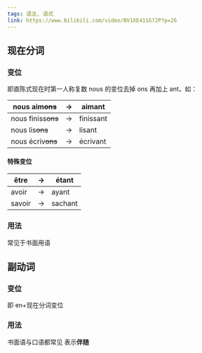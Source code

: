 ```yaml
---
tags: 语法, 语式
link: https://www.bilibili.com/video/BV1XE411G72P?p=26
---
```


## 现在分词
### 变位
即直陈式现在时第一人称复数 nous 的变位去掉 ons 再加上 ant，如：

| nous aim~~ons~~    | ->  | aimant    |
| ------------------ | --- | --------- |
| nous finiss~~ons~~ | ->  | finissant |
| nous lis~~ons~~    | ->  | lisant    |
| nous écriv~~ons~~  | ->  | écrivant  |

#### 特殊变位
| être   | ->  | étant   |
| ------ | --- | ------- |
| avoir  | ->  | ayant   |
| savoir | ->  | sachant |

### 用法
常见于书面用语

## 副动词
### 变位
即 en+现在分词变位
### 用法
书面语与口语都常见
表示**伴随**

